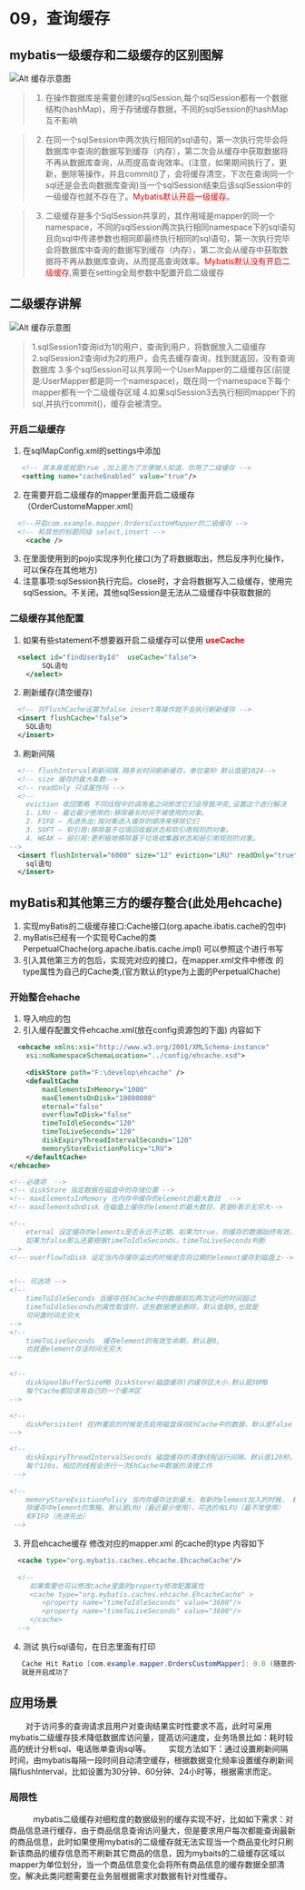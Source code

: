 # 09，查询缓存

## mybatis一级缓存和二级缓存的区别图解
![Alt 缓存示意图](https://github.com/LCN29/MyNote/blob/picture-branch/Picture/Java/JavaFrameWork/cache.png?raw=true)
>1. 在操作数据库是需要创建的sqlSession,每个sqlSession都有一个数据结构(hashMap)，用于存储缓存数据，不同的sqlSession的hashMap互不影响

>2. 在同一个sqlSession中两次执行相同的sql语句，第一次执行完毕会将数据库中查询的数据写到缓存（内存），第二次会从缓存中获取数据将不再从数据库查询，从而提高查询效率。(注意，如果期间执行了，更新，删除等操作，并且commit()了，会将缓存清空，下次在查询同一个sql还是会去向数据库查询)当一个sqlSession结束后该sqlSession中的一级缓存也就不存在了。<font color="red">Mybatis默认开启一级缓存</font>。

>3. 二级缓存是多个SqlSession共享的，其作用域是mapper的同一个namespace，不同的sqlSession两次执行相同namespace下的sql语句且向sql中传递参数也相同即最终执行相同的sql语句，第一次执行完毕会将数据库中查询的数据写到缓存（内存），第二次会从缓存中获取数据将不再从数据库查询，从而提高查询效率。<font color="red">Mybatis默认没有开启二级缓存</font>,需要在setting全局参数中配置开启二级缓存

## 二级缓存讲解
![Alt 缓存示意图](https://github.com/LCN29/MyNote/blob/picture-branch/Picture/Java/JavaFrameWork/two-leave-cache.png?raw=true)
>1.sqlSession1查询id为1的用户，查询到用户，将数据放入二级缓存
>2.sqlSession2查询id为2的用户，会先去缓存查询，找到就返回，没有查询数据库
>3.多个sqlSession可以共享同一个UserMapper的二级缓存区(前提是:UserMapper都是同一个namespace)，既在同一个namespace下每个mapper都有一个二级缓存区域
>4.如果sqlSession3去执行相同mapper下的sql,并执行commit()，缓存会被清空。

### 开启二级缓存
1. 在sqlMapConfig.xml的settings中添加 
```xml
   <!-- 其本身是就是true ,加上是为了方便被人知道，你用了二级缓存 -->
   <setting name="cacheEnabled" value="true"/>
```
2. 在需要开启二级缓存的mapper里面开启二级缓存（OrderCustomeMapper.xml）
```xml
  <!--开启com.example.mapper.OrdersCustomMapper的二级缓存 -->
  <!-- 和其他的标题同级 select,insert -->
	<cache />  
```
3. 在里面使用到的pojo实现序列化接口(为了将数据取出，然后反序列化操作，可以保存在其他地方)
4. 注意事项:sqlSession执行完后。close时，才会将数据写入二级缓存，使用完sqlSession。不关闭，其他sqlSession是无法从二级缓存中获取数据的

### 二级缓存其他配置
1. 如果有些statement不想要器开启二级缓存可以使用 **<font color="red">useCache</font>**
```xml
  <select id="findUserById"  useCache="false">
		SQL语句
	</select>
```

2. 刷新缓存(清空缓存)
```xml
  <!-- 将flushCache设置为false insert等操作就不会执行刷新缓存 -->
  <insert flushCache="false">
    SQL语句
  </insert>
```
3. 刷新间隔
```xml
  <!-- flushInterval刷新间隔.隔多长时间刷新缓存，单位毫秒 默认值是1024-->
  <!-- size 缓存的最大条数-->
  <!-- readOnly 只读属性吗 -->
  <!-- 
    eviction 收回策略 不同线程中的调用者之间修改它们会导致冲突,设置这个进行解决
    1. LRU – 最近最少使用的:移除最长时间不被使用的对象。
    2. FIFO – 先进先出:按对象进入缓存的顺序来移除它们
    3. SOFT – 软引用:移除基于垃圾回收器状态和软引用规则的对象。
    4. WEAK – 弱引用:更积极地移除基于垃圾收集器状态和弱引用规则的对象。
-->
  <insert flushInterval="6000" size="12" eviction="LRU" readOnly="true">
    sql语句
  </insert>
```

## myBatis和其他第三方的缓存整合(此处用ehcache)
1. 实现myBatis的二级缓存接口:Cache接口(org.apache.ibatis.cache的包中)
2. myBatis已经有一个实现号Cache的类PerpetualChache(org.apache.ibatis.cache.impl)
   可以参照这个进行书写
3. 引入其他第三方的包后，实现完对应的接口，在mapper.xml文件中修改
  <cache />的type属性为自己的Cache类,(官方默认的type为上面的PerpetualChache)
  
### 开始整合ehache
1. 导入响应的包
2. 引入缓存配置文件ehcache.xml(放在config资源包的下面)
 内容如下
```xml
  <ehcache xmlns:xsi="http://www.w3.org/2001/XMLSchema-instance"
	xsi:noNamespaceSchemaLocation="../config/ehcache.xsd">
	
	<diskStore path="F:\develop\ehcache" />
	<defaultCache 
		maxElementsInMemory="1000" 
		maxElementsOnDisk="10000000"
		eternal="false" 
		overflowToDisk="false" 
		timeToIdleSeconds="120"
		timeToLiveSeconds="120" 
		diskExpiryThreadIntervalSeconds="120"
		memoryStoreEvictionPolicy="LRU">
	</defaultCache>
</ehcache>

<!--必填项  -->
<!-- diskStore 指定数据在磁盘中的存储位置 -->
<!-- maxElementsInMemory 在内存中缓存的element的最大数目  -->
<!-- maxElementsOnDisk 在磁盘上缓存的element的最大数目，若是0表示无穷大-->

<!-- 
	eternal 设定缓存的elements是否永远不过期。如果为true，则缓存的数据始终有效，
	如果为false那么还要根据timeToIdleSeconds，timeToLiveSeconds判断
-->
<!-- overflowToDisk 设定当内存缓存溢出的时候是否将过期的element缓存到磁盘上-->


<!-- 可选项 -->
<!-- 
	timeToIdleSeconds 当缓存在EhCache中的数据前后两次访问的时间超过
	timeToIdleSeconds的属性取值时，这些数据便会删除，默认值是0,也就是
	可闲置时间无穷大 
-->
<!--  
	timeToLiveSeconds  缓存element的有效生命期，默认是0,
	也就是element存活时间无穷大 
-->

<!--  
	diskSpoolBufferSizeMB DiskStore(磁盘缓存)的缓存区大小.默认是30MB
	每个Cache都应该有自己的一个缓冲区
-->

<!--
	diskPersistent 在VM重启的时候是否启用磁盘保存EhCache中的数据，默认是false
-->

<!-- 
	diskExpiryThreadIntervalSeconds 磁盘缓存的清理线程运行间隔，默认是120秒。
	每个120s，相应的线程会进行一次EhCache中数据的清理工作
 -->
 
<!-- 
	memoryStoreEvictionPolicy 当内存缓存达到最大，有新的element加入的时候， 移
	除缓存中element的策略。默认是LRU（最近最少使用），可选的有LFU（最不常使用）
	和FIFO（先进先出）
 -->
```
3. 开启ehcache缓存 修改对应的mapper.xml 的cache的type
  内容如下
```xml
  <cache type="org.mybatis.caches.ehcache.EhcacheCache"/>
  
  <!--
     如果需要也可以修改cache里面的property修改配置属性
     <cache type="org.mybatis.caches.ehcache.EhcacheCache" > 
        <property name="timeToIdleSeconds" value="3600"/>
        <property name="timeToLiveSeconds" value="3600"/>
     </cache>
  -->
```

4. 测试
 执行sql语句，在日志里面有打印
```java
   Cache Hit Ratio [com.example.mapper.OrdersCustomMapper]: 0.0 (随意的一个数字)
   就是开启成功了
```

## 应用场景
　　对于访问多的查询请求且用户对查询结果实时性要求不高，此时可采用mybatis二级缓存技术降低数据库访问量，提高访问速度，业务场景比如：耗时较高的统计分析sql、电话账单查询sql等。
　　实现方法如下：通过设置刷新间隔时间，由mybatis每隔一段时间自动清空缓存，根据数据变化频率设置缓存刷新间隔flushInterval，比如设置为30分钟、60分钟、24小时等，根据需求而定。

### 局限性
　　　mybatis二级缓存对细粒度的数据级别的缓存实现不好，比如如下需求：对商品信息进行缓存，由于商品信息查询访问量大，但是要求用户每次都能查询最新的商品信息，此时如果使用mybatis的二级缓存就无法实现当一个商品变化时只刷新该商品的缓存信息而不刷新其它商品的信息，因为mybaits的二级缓存区域以mapper为单位划分，当一个商品信息变化会将所有商品信息的缓存数据全部清空。解决此类问题需要在业务层根据需求对数据有针对性缓存。
